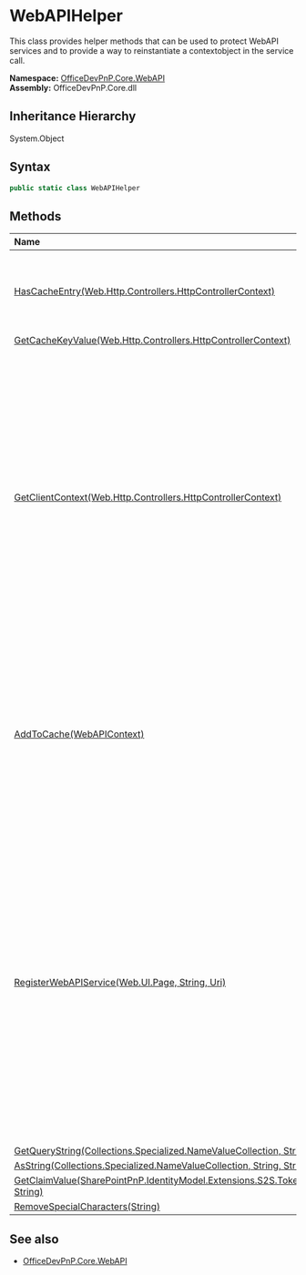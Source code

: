 # WebAPIHelper
This class provides helper methods that can be used to protect WebAPI services and to provide a 
            way to reinstantiate a contextobject in the service call.  

**Namespace:** [OfficeDevPnP.Core.WebAPI](OfficeDevPnP.Core.WebAPI.md)  
**Assembly:** OfficeDevPnP.Core.dll  
## Inheritance Hierarchy
System.Object  
## Syntax
```C#
public static class WebAPIHelper
```
## Methods
|**Name**|**Description**|
|:-----|:-----|
| [HasCacheEntry(Web.Http.Controllers.HttpControllerContext)](OfficeDevPnP.Core.WebAPI.WebAPIHelper.HasCacheEntryWeb.Http.Controllers.HttpControllerContext.md) | Checks if this request has a servicesToken cookie. To be used from inside the WebAPI.
| [GetCacheKeyValue(Web.Http.Controllers.HttpControllerContext)](OfficeDevPnP.Core.WebAPI.WebAPIHelper.GetCacheKeyValueWeb.Http.Controllers.HttpControllerContext.md) | 
| [GetClientContext(Web.Http.Controllers.HttpControllerContext)](OfficeDevPnP.Core.WebAPI.WebAPIHelper.GetClientContextWeb.Http.Controllers.HttpControllerContext.md) | Creates a ClientContext token for the incoming WebAPI request. This is done by - looking up the servicesToken - extracting the cacheKey - get the AccessToken from cache. If the AccessToken is expired a new one is requested using the refresh token - creation of a ClientContext object based on the AccessToken
| [AddToCache(WebAPIContext)](OfficeDevPnP.Core.WebAPI.WebAPIHelper.AddToCacheWebAPIContext.md) | Uses the information regarding the requesting app to obtain an access token and caches that using the cachekey. This method is called from the Register WebAPI service api.
| [RegisterWebAPIService(Web.UI.Page, String, Uri)](OfficeDevPnP.Core.WebAPI.WebAPIHelper.RegisterWebAPIServiceWeb.UI.PageStringUri.md) | This method needs to be called from a code behind of the SharePoint app startup page (default.aspx). It registers the calling SharePoint app by calling a specific "Register" api in your WebAPI service. Note: Given that method is async you'll need to add the Async="true" page directive to the page that uses this method.
| [GetQueryString(Collections.Specialized.NameValueCollection, String, Func<String,T>, T)](OfficeDevPnP.Core.WebAPI.WebAPIHelper.GetQueryStringCollections.Specialized.NameValueCollectionStringFunc<String,T>T.md) | 
| [AsString(Collections.Specialized.NameValueCollection, String, String)](OfficeDevPnP.Core.WebAPI.WebAPIHelper.AsStringCollections.Specialized.NameValueCollectionStringString.md) | 
| [GetClaimValue(SharePointPnP.IdentityModel.Extensions.S2S.Tokens.JsonWebSecurityToken, String)](OfficeDevPnP.Core.WebAPI.WebAPIHelper.GetClaimValueSharePointPnP.IdentityModel.Extensions.S2S.Tokens.JsonWebSecurityTokenString.md) | 
| [RemoveSpecialCharacters(String)](OfficeDevPnP.Core.WebAPI.WebAPIHelper.RemoveSpecialCharactersString.md) | 
## See also
- [OfficeDevPnP.Core.WebAPI](OfficeDevPnP.Core.WebAPI.md)
